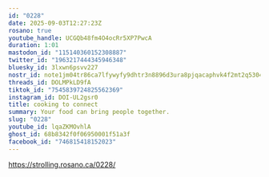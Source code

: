 ```yaml
---
id: "0228"
date: 2025-09-03T12:27:23Z
rosano: true
youtube_handle: UCGQb48fm4O4ocRr5XP7PwcA
duration: 1:01
mastodon_id: "115140360152308887"
twitter_id: "1963217444345946348"
bluesky_id: 3lxwn6psvv227
nostr_id: note1jm04tr86ca7lfywyfy9dhtr3n8896d3ura8pjqacaphvk4f2mt2q5304ht
threads_id: DOLMPkLD9fA
tiktok_id: "7545839724825562369"
instagram_id: DOI-UL2gsr0
title: cooking to connect
summary: Your food can bring people together.
slug: "0228"
youtube_id: lqaZKMOvhlA
ghost_id: 68b8342f0f06950001f51a3f
facebook_id: "746815418152023"
---
```

https://strolling.rosano.ca/0228/
